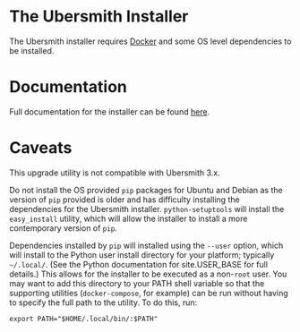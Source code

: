 # The Ubersmith Installer

The Ubersmith installer requires [Docker](https://docs.docker.com/engine/installation/) 
and some OS level dependencies to be installed. 

# Documentation

Full documentation for the installer can be found [here](https://docs.ubersmith.com/x/sQCs).

# Caveats

This upgrade utility is not compatible with Ubersmith 3.x.

Do not install the OS provided `pip` packages for Ubuntu and Debian as the version of `pip` provided is older and has difficulty installing the dependencies for the Ubersmith installer. `python-setuptools` will install the `easy_install` utility, which will allow the installer to install a more contemporary version of `pip`.

Dependencies installed by `pip` will installed using the `--user` option, which will install to the Python user install directory for your platform; typically `~/.local/`. (See the Python documentation for site.USER_BASE for full details.) This allows for the installer to be executed as a non-`root` user. You may want to add this directory to your PATH shell variable so that the supporting utilities (`docker-compose`, for example) can be run without having to specify the full path to the utility. To do this, run:
```
export PATH="$HOME/.local/bin/:$PATH"
```

